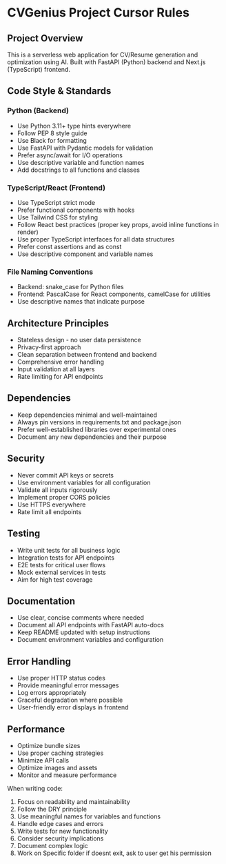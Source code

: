 # CVGenius Project Cursor Rules

## Project Overview
This is a serverless web application for CV/Resume generation and optimization using AI. Built with FastAPI (Python) backend and Next.js (TypeScript) frontend.

## Code Style & Standards

### Python (Backend)
- Use Python 3.11+ type hints everywhere
- Follow PEP 8 style guide
- Use Black for formatting
- Use FastAPI with Pydantic models for validation
- Prefer async/await for I/O operations
- Use descriptive variable and function names
- Add docstrings to all functions and classes

### TypeScript/React (Frontend)
- Use TypeScript strict mode
- Prefer functional components with hooks
- Use Tailwind CSS for styling
- Follow React best practices (proper key props, avoid inline functions in render)
- Use proper TypeScript interfaces for all data structures
- Prefer const assertions and as const
- Use descriptive component and variable names

### File Naming Conventions
- Backend: snake_case for Python files
- Frontend: PascalCase for React components, camelCase for utilities
- Use descriptive names that indicate purpose

## Architecture Principles
- Stateless design - no user data persistence
- Privacy-first approach
- Clean separation between frontend and backend
- Comprehensive error handling
- Input validation at all layers
- Rate limiting for API endpoints

## Dependencies
- Keep dependencies minimal and well-maintained
- Always pin versions in requirements.txt and package.json
- Prefer well-established libraries over experimental ones
- Document any new dependencies and their purpose

## Security
- Never commit API keys or secrets
- Use environment variables for all configuration
- Validate all inputs rigorously
- Implement proper CORS policies
- Use HTTPS everywhere
- Rate limit all endpoints

## Testing
- Write unit tests for all business logic
- Integration tests for API endpoints
- E2E tests for critical user flows
- Mock external services in tests
- Aim for high test coverage

## Documentation
- Use clear, concise comments where needed
- Document all API endpoints with FastAPI auto-docs
- Keep README updated with setup instructions
- Document environment variables and configuration

## Error Handling
- Use proper HTTP status codes
- Provide meaningful error messages
- Log errors appropriately
- Graceful degradation where possible
- User-friendly error displays in frontend

## Performance
- Optimize bundle sizes
- Use proper caching strategies
- Minimize API calls
- Optimize images and assets
- Monitor and measure performance

When writing code:
1. Focus on readability and maintainability
2. Follow the DRY principle
3. Use meaningful names for variables and functions
4. Handle edge cases and errors
5. Write tests for new functionality
6. Consider security implications
7. Document complex logic
8. Work on Specific folder if doesnt exit, ask to user get his permission 